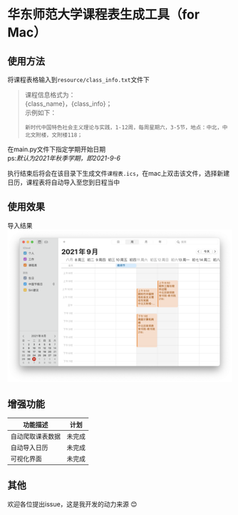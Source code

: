 # 华东师范大学课程表生成工具（for Mac）

## 使用方法

将课程表格输入到`resource/class_info.txt`文件下
> 课程信息格式为：  
> {class_name}，{class_info}；  
> 示例如下：
>```text
>新时代中国特色社会主义理论与实践，1-12周，每周星期六，3-5节，地点：中北，中北文附楼，文附楼118；
>```

在main.py文件下指定学期开始日期  
ps:*默认为2021年秋季学期，即2021-9-6*

执行结束后将会在该目录下生成文件`课程表.ics`，在mac上双击该文件，选择新建日历，课程表将自动导入至您到日程当中

## 使用效果
导入结果
![课程表.png](课程表.png)

## 增强功能
|功能描述|计划|
|-------|---|
|自动爬取课表数据|未完成|
|自动导入日历|未完成|
|可视化界面|未完成|

## 其他
欢迎各位提出issue，这是我开发的动力来源 😊
